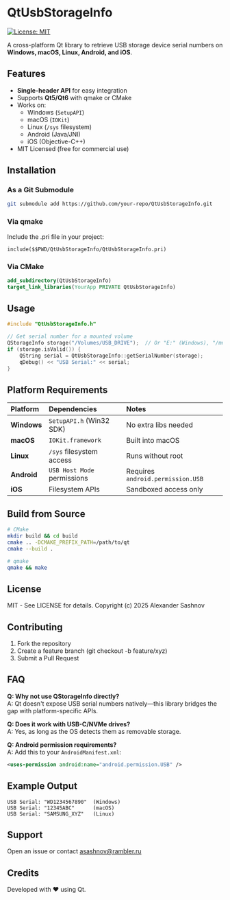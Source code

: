 # QtUsbStorageInfo

[![License: MIT](https://img.shields.io/badge/License-MIT-blue.svg)](LICENSE)

A cross-platform Qt library to retrieve USB storage device serial numbers on **Windows, macOS, Linux, Android, and iOS**.

## Features
- **Single-header API** for easy integration  
- Supports **Qt5/Qt6** with qmake or CMake  
- Works on:
  - Windows (`SetupAPI`)
  - macOS (`IOKit`)
  - Linux (`/sys` filesystem)
  - Android (Java/JNI)
  - iOS (Objective-C++)  
- MIT Licensed (free for commercial use)

## Installation

### As a Git Submodule

```bash
git submodule add https://github.com/your-repo/QtUsbStorageInfo.git
```

### Via qmake
Include the .pri file in your project:
```qmake
include($$PWD/QtUsbStorageInfo/QtUsbStorageInfo.pri)
```

### Via CMake
```cmake
add_subdirectory(QtUsbStorageInfo)
target_link_libraries(YourApp PRIVATE QtUsbStorageInfo)
```

## Usage

```c
#include "QtUsbStorageInfo.h"

// Get serial number for a mounted volume
QStorageInfo storage("/Volumes/USB_DRIVE");  // Or "E:" (Windows), "/mnt/usb" (Linux)
if (storage.isValid()) {
    QString serial = QtUsbStorageInfo::getSerialNumber(storage);
    qDebug() << "USB Serial:" << serial;
}
```

## Platform Requirements
| Platform    | Dependencies               | Notes                          |
|:------------|:---------------------------|:-------------------------------|
| **Windows** | `SetupAPI.h` (Win32 SDK)   | No extra libs needed           |
| **macOS**   | `IOKit.framework`          | Built into macOS               |
| **Linux**   | `/sys` filesystem access   | Runs without root              |
| **Android** | `USB Host Mode` permissions| Requires `android.permission.USB` |
| **iOS**     | Filesystem APIs            | Sandboxed access only          |

## Build from Source
```bash
# CMake
mkdir build && cd build
cmake .. -DCMAKE_PREFIX_PATH=/path/to/qt
cmake --build .

# qmake
qmake && make
```

## License

MIT - See LICENSE for details.
Copyright (c) 2025 Alexander Sashnov

## Contributing

1. Fork the repository
1. Create a feature branch (git checkout -b feature/xyz)
1. Submit a Pull Request


## FAQ

**Q: Why not use QStorageInfo directly?**  
A: Qt doesn't expose USB serial numbers natively—this library bridges the gap with platform-specific APIs.

**Q: Does it work with USB-C/NVMe drives?**  
A: Yes, as long as the OS detects them as removable storage.

**Q: Android permission requirements?**  
A: Add this to your `AndroidManifest.xml`:
```xml
<uses-permission android:name="android.permission.USB" />
```

## Example Output
```
USB Serial: "WD1234567890"  (Windows)
USB Serial: "12345ABC"      (macOS)
USB Serial: "SAMSUNG_XYZ"   (Linux)
```

## Support

Open an issue or contact asashnov@rambler.ru

## Credits

Developed with ❤️ using Qt.
